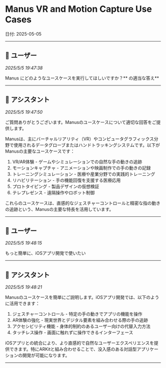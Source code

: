 # Manus VR and Motion Capture Use Cases

日付: 2025-05-05

---

## 👤 ユーザー
*2025/5/5 19:47:38*

Manus にどのようなユースケースを実行してほしいですか？\*\* の適当な答え\*\*

---

## 🤖 アシスタント
*2025/5/5 19:47:50*

ご質問ありがとうございます。Manusのユースケースについて適切な回答をご提供します。

Manusは、主にバーチャルリアリティ（VR）やコンピュータグラフィックス分野で使用されるデータグローブまたはハンドトラッキングシステムです。以下がManusの主要なユースケースです：

1. VR/AR体験 - ゲームやシミュレーションでの自然な手の動きの追跡
2. モーションキャプチャ - アニメーションや映画制作での手の動きの記録
3. トレーニングシミュレーション - 医療や産業分野での実践的トレーニング
4. リハビリテーション - 手の機能回復を支援する医療応用
5. プロトタイピング - 製品デザインの仮想検証
6. テレプレゼンス - 遠隔操作やロボット制御

これらのユースケースは、直感的なジェスチャーコントロールと精密な指の動きの追跡という、Manusの主要な特長を活用しています。

---

## 👤 ユーザー
*2025/5/5 19:48:15*

もっと簡単に、iOSアプリ開発で使いたい

---

## 🤖 アシスタント
*2025/5/5 19:48:21*

Manusのユースケースを簡単にご説明します。iOSアプリ開発では、以下のように活用できます：

1. ジェスチャーコントロール - 特定の手の動きでアプリの機能を操作
2. AR体験の強化 - 現実世界とデジタル要素を組み合わせる際の手の追跡
3. アクセシビリティ機能 - 身体的制約のあるユーザー向けの代替入力方法
4. タッチレス操作 - 画面に触れずに操作できるインターフェース

iOSアプリとの統合により、より直感的で自然なユーザーエクスペリエンスを提供できます。特にARKitと組み合わせることで、没入感のある対話型アプリケーションの開発が可能になります。

---
